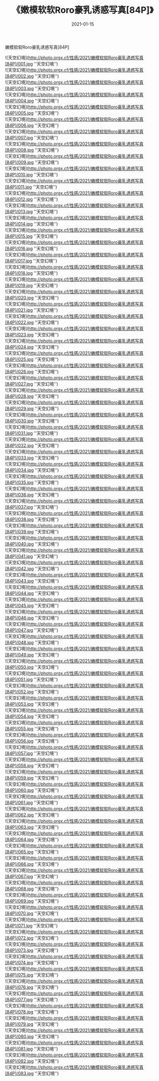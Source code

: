 ﻿---
layout: post
title: 《嫩模软软Roro豪乳诱惑写真[84P]》
date: 2021-01-15
img: http://photo.orgx.cf/性感/2021/嫩模软软Roro豪乳诱惑写真[84P]/000.jpg
tags: [美女,性感,泳衣]
---

嫩模软软Roro豪乳诱惑写真[84P]



![天空幻境](http://photo.orgx.cf/性感/2021/嫩模软软Roro豪乳诱惑写真[84P]/001.jpg ''天空幻境'')<br>
![天空幻境](http://photo.orgx.cf/性感/2021/嫩模软软Roro豪乳诱惑写真[84P]/002.jpg ''天空幻境'')<br>
![天空幻境](http://photo.orgx.cf/性感/2021/嫩模软软Roro豪乳诱惑写真[84P]/003.jpg ''天空幻境'')<br>
![天空幻境](http://photo.orgx.cf/性感/2021/嫩模软软Roro豪乳诱惑写真[84P]/004.jpg ''天空幻境'')<br>
![天空幻境](http://photo.orgx.cf/性感/2021/嫩模软软Roro豪乳诱惑写真[84P]/005.jpg ''天空幻境'')<br>
![天空幻境](http://photo.orgx.cf/性感/2021/嫩模软软Roro豪乳诱惑写真[84P]/006.jpg ''天空幻境'')<br>
![天空幻境](http://photo.orgx.cf/性感/2021/嫩模软软Roro豪乳诱惑写真[84P]/007.jpg ''天空幻境'')<br>
![天空幻境](http://photo.orgx.cf/性感/2021/嫩模软软Roro豪乳诱惑写真[84P]/008.jpg ''天空幻境'')<br>
![天空幻境](http://photo.orgx.cf/性感/2021/嫩模软软Roro豪乳诱惑写真[84P]/009.jpg ''天空幻境'')<br>
![天空幻境](http://photo.orgx.cf/性感/2021/嫩模软软Roro豪乳诱惑写真[84P]/010.jpg ''天空幻境'')<br>
![天空幻境](http://photo.orgx.cf/性感/2021/嫩模软软Roro豪乳诱惑写真[84P]/011.jpg ''天空幻境'')<br>
![天空幻境](http://photo.orgx.cf/性感/2021/嫩模软软Roro豪乳诱惑写真[84P]/012.jpg ''天空幻境'')<br>
![天空幻境](http://photo.orgx.cf/性感/2021/嫩模软软Roro豪乳诱惑写真[84P]/013.jpg ''天空幻境'')<br>
![天空幻境](http://photo.orgx.cf/性感/2021/嫩模软软Roro豪乳诱惑写真[84P]/014.jpg ''天空幻境'')<br>
![天空幻境](http://photo.orgx.cf/性感/2021/嫩模软软Roro豪乳诱惑写真[84P]/015.jpg ''天空幻境'')<br>
![天空幻境](http://photo.orgx.cf/性感/2021/嫩模软软Roro豪乳诱惑写真[84P]/016.jpg ''天空幻境'')<br>
![天空幻境](http://photo.orgx.cf/性感/2021/嫩模软软Roro豪乳诱惑写真[84P]/017.jpg ''天空幻境'')<br>
![天空幻境](http://photo.orgx.cf/性感/2021/嫩模软软Roro豪乳诱惑写真[84P]/018.jpg ''天空幻境'')<br>
![天空幻境](http://photo.orgx.cf/性感/2021/嫩模软软Roro豪乳诱惑写真[84P]/019.jpg ''天空幻境'')<br>
![天空幻境](http://photo.orgx.cf/性感/2021/嫩模软软Roro豪乳诱惑写真[84P]/020.jpg ''天空幻境'')<br>
![天空幻境](http://photo.orgx.cf/性感/2021/嫩模软软Roro豪乳诱惑写真[84P]/021.jpg ''天空幻境'')<br>
![天空幻境](http://photo.orgx.cf/性感/2021/嫩模软软Roro豪乳诱惑写真[84P]/022.jpg ''天空幻境'')<br>
![天空幻境](http://photo.orgx.cf/性感/2021/嫩模软软Roro豪乳诱惑写真[84P]/023.jpg ''天空幻境'')<br>
![天空幻境](http://photo.orgx.cf/性感/2021/嫩模软软Roro豪乳诱惑写真[84P]/024.jpg ''天空幻境'')<br>
![天空幻境](http://photo.orgx.cf/性感/2021/嫩模软软Roro豪乳诱惑写真[84P]/025.jpg ''天空幻境'')<br>
![天空幻境](http://photo.orgx.cf/性感/2021/嫩模软软Roro豪乳诱惑写真[84P]/026.jpg ''天空幻境'')<br>
![天空幻境](http://photo.orgx.cf/性感/2021/嫩模软软Roro豪乳诱惑写真[84P]/027.jpg ''天空幻境'')<br>
![天空幻境](http://photo.orgx.cf/性感/2021/嫩模软软Roro豪乳诱惑写真[84P]/028.jpg ''天空幻境'')<br>
![天空幻境](http://photo.orgx.cf/性感/2021/嫩模软软Roro豪乳诱惑写真[84P]/029.jpg ''天空幻境'')<br>
![天空幻境](http://photo.orgx.cf/性感/2021/嫩模软软Roro豪乳诱惑写真[84P]/030.jpg ''天空幻境'')<br>
![天空幻境](http://photo.orgx.cf/性感/2021/嫩模软软Roro豪乳诱惑写真[84P]/031.jpg ''天空幻境'')<br>
![天空幻境](http://photo.orgx.cf/性感/2021/嫩模软软Roro豪乳诱惑写真[84P]/032.jpg ''天空幻境'')<br>
![天空幻境](http://photo.orgx.cf/性感/2021/嫩模软软Roro豪乳诱惑写真[84P]/033.jpg ''天空幻境'')<br>
![天空幻境](http://photo.orgx.cf/性感/2021/嫩模软软Roro豪乳诱惑写真[84P]/034.jpg ''天空幻境'')<br>
![天空幻境](http://photo.orgx.cf/性感/2021/嫩模软软Roro豪乳诱惑写真[84P]/035.jpg ''天空幻境'')<br>
![天空幻境](http://photo.orgx.cf/性感/2021/嫩模软软Roro豪乳诱惑写真[84P]/036.jpg ''天空幻境'')<br>
![天空幻境](http://photo.orgx.cf/性感/2021/嫩模软软Roro豪乳诱惑写真[84P]/037.jpg ''天空幻境'')<br>
![天空幻境](http://photo.orgx.cf/性感/2021/嫩模软软Roro豪乳诱惑写真[84P]/038.jpg ''天空幻境'')<br>
![天空幻境](http://photo.orgx.cf/性感/2021/嫩模软软Roro豪乳诱惑写真[84P]/039.jpg ''天空幻境'')<br>
![天空幻境](http://photo.orgx.cf/性感/2021/嫩模软软Roro豪乳诱惑写真[84P]/040.jpg ''天空幻境'')<br>
![天空幻境](http://photo.orgx.cf/性感/2021/嫩模软软Roro豪乳诱惑写真[84P]/041.jpg ''天空幻境'')<br>
![天空幻境](http://photo.orgx.cf/性感/2021/嫩模软软Roro豪乳诱惑写真[84P]/042.jpg ''天空幻境'')<br>
![天空幻境](http://photo.orgx.cf/性感/2021/嫩模软软Roro豪乳诱惑写真[84P]/043.jpg ''天空幻境'')<br>
![天空幻境](http://photo.orgx.cf/性感/2021/嫩模软软Roro豪乳诱惑写真[84P]/044.jpg ''天空幻境'')<br>
![天空幻境](http://photo.orgx.cf/性感/2021/嫩模软软Roro豪乳诱惑写真[84P]/045.jpg ''天空幻境'')<br>
![天空幻境](http://photo.orgx.cf/性感/2021/嫩模软软Roro豪乳诱惑写真[84P]/046.jpg ''天空幻境'')<br>
![天空幻境](http://photo.orgx.cf/性感/2021/嫩模软软Roro豪乳诱惑写真[84P]/047.jpg ''天空幻境'')<br>
![天空幻境](http://photo.orgx.cf/性感/2021/嫩模软软Roro豪乳诱惑写真[84P]/048.jpg ''天空幻境'')<br>
![天空幻境](http://photo.orgx.cf/性感/2021/嫩模软软Roro豪乳诱惑写真[84P]/049.jpg ''天空幻境'')<br>
![天空幻境](http://photo.orgx.cf/性感/2021/嫩模软软Roro豪乳诱惑写真[84P]/050.jpg ''天空幻境'')<br>
![天空幻境](http://photo.orgx.cf/性感/2021/嫩模软软Roro豪乳诱惑写真[84P]/051.jpg ''天空幻境'')<br>
![天空幻境](http://photo.orgx.cf/性感/2021/嫩模软软Roro豪乳诱惑写真[84P]/052.jpg ''天空幻境'')<br>
![天空幻境](http://photo.orgx.cf/性感/2021/嫩模软软Roro豪乳诱惑写真[84P]/053.jpg ''天空幻境'')<br>
![天空幻境](http://photo.orgx.cf/性感/2021/嫩模软软Roro豪乳诱惑写真[84P]/054.jpg ''天空幻境'')<br>
![天空幻境](http://photo.orgx.cf/性感/2021/嫩模软软Roro豪乳诱惑写真[84P]/055.jpg ''天空幻境'')<br>
![天空幻境](http://photo.orgx.cf/性感/2021/嫩模软软Roro豪乳诱惑写真[84P]/056.jpg ''天空幻境'')<br>
![天空幻境](http://photo.orgx.cf/性感/2021/嫩模软软Roro豪乳诱惑写真[84P]/057.jpg ''天空幻境'')<br>
![天空幻境](http://photo.orgx.cf/性感/2021/嫩模软软Roro豪乳诱惑写真[84P]/058.jpg ''天空幻境'')<br>
![天空幻境](http://photo.orgx.cf/性感/2021/嫩模软软Roro豪乳诱惑写真[84P]/059.jpg ''天空幻境'')<br>
![天空幻境](http://photo.orgx.cf/性感/2021/嫩模软软Roro豪乳诱惑写真[84P]/060.jpg ''天空幻境'')<br>
![天空幻境](http://photo.orgx.cf/性感/2021/嫩模软软Roro豪乳诱惑写真[84P]/061.jpg ''天空幻境'')<br>
![天空幻境](http://photo.orgx.cf/性感/2021/嫩模软软Roro豪乳诱惑写真[84P]/062.jpg ''天空幻境'')<br>
![天空幻境](http://photo.orgx.cf/性感/2021/嫩模软软Roro豪乳诱惑写真[84P]/063.jpg ''天空幻境'')<br>
![天空幻境](http://photo.orgx.cf/性感/2021/嫩模软软Roro豪乳诱惑写真[84P]/064.jpg ''天空幻境'')<br>
![天空幻境](http://photo.orgx.cf/性感/2021/嫩模软软Roro豪乳诱惑写真[84P]/065.jpg ''天空幻境'')<br>
![天空幻境](http://photo.orgx.cf/性感/2021/嫩模软软Roro豪乳诱惑写真[84P]/066.jpg ''天空幻境'')<br>
![天空幻境](http://photo.orgx.cf/性感/2021/嫩模软软Roro豪乳诱惑写真[84P]/067.jpg ''天空幻境'')<br>
![天空幻境](http://photo.orgx.cf/性感/2021/嫩模软软Roro豪乳诱惑写真[84P]/068.jpg ''天空幻境'')<br>
![天空幻境](http://photo.orgx.cf/性感/2021/嫩模软软Roro豪乳诱惑写真[84P]/069.jpg ''天空幻境'')<br>
![天空幻境](http://photo.orgx.cf/性感/2021/嫩模软软Roro豪乳诱惑写真[84P]/070.jpg ''天空幻境'')<br>
![天空幻境](http://photo.orgx.cf/性感/2021/嫩模软软Roro豪乳诱惑写真[84P]/071.jpg ''天空幻境'')<br>
![天空幻境](http://photo.orgx.cf/性感/2021/嫩模软软Roro豪乳诱惑写真[84P]/072.jpg ''天空幻境'')<br>
![天空幻境](http://photo.orgx.cf/性感/2021/嫩模软软Roro豪乳诱惑写真[84P]/073.jpg ''天空幻境'')<br>
![天空幻境](http://photo.orgx.cf/性感/2021/嫩模软软Roro豪乳诱惑写真[84P]/074.jpg ''天空幻境'')<br>
![天空幻境](http://photo.orgx.cf/性感/2021/嫩模软软Roro豪乳诱惑写真[84P]/075.jpg ''天空幻境'')<br>
![天空幻境](http://photo.orgx.cf/性感/2021/嫩模软软Roro豪乳诱惑写真[84P]/076.jpg ''天空幻境'')<br>
![天空幻境](http://photo.orgx.cf/性感/2021/嫩模软软Roro豪乳诱惑写真[84P]/077.jpg ''天空幻境'')<br>
![天空幻境](http://photo.orgx.cf/性感/2021/嫩模软软Roro豪乳诱惑写真[84P]/078.jpg ''天空幻境'')<br>
![天空幻境](http://photo.orgx.cf/性感/2021/嫩模软软Roro豪乳诱惑写真[84P]/079.jpg ''天空幻境'')<br>
![天空幻境](http://photo.orgx.cf/性感/2021/嫩模软软Roro豪乳诱惑写真[84P]/080.jpg ''天空幻境'')<br>
![天空幻境](http://photo.orgx.cf/性感/2021/嫩模软软Roro豪乳诱惑写真[84P]/081.jpg ''天空幻境'')<br>
![天空幻境](http://photo.orgx.cf/性感/2021/嫩模软软Roro豪乳诱惑写真[84P]/082.jpg ''天空幻境'')<br>
![天空幻境](http://photo.orgx.cf/性感/2021/嫩模软软Roro豪乳诱惑写真[84P]/083.jpg ''天空幻境'')<br>